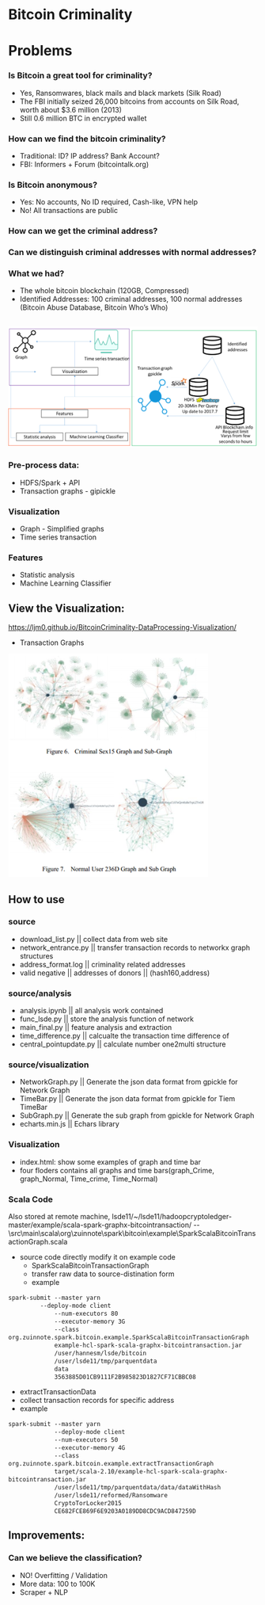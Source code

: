 # Bitcoin Criminality

# Problems
### Is Bitcoin a great tool for criminality?
- Yes, Ransomwares, black mails and black markets (Silk Road)
- The FBI initially seized 26,000 bitcoins from accounts on Silk Road, worth about $3.6 million (2013)
- Still 0.6 million BTC in encrypted wallet
### How can we find the bitcoin criminality?
- Traditional: ID? IP address? Bank Account?
- FBI: Informers + Forum (bitcointalk.org)
### Is Bitcoin anonymous?
- Yes: No accounts, No ID required, Cash-like, VPN help
- No! All transactions are public
### How can we get the criminal address?
### Can we distinguish criminal addresses with normal addresses? 
### What we had?
- The whole bitcoin blockchain (120GB, Compressed)
- Identified Addresses: 100 criminal addresses, 100 normal addresses
(Bitcoin Abuse Database, Bitcoin Who’s Who)

## 
![avatar](Overview.png)
### Pre-process data:
- HDFS/Spark + API
- Transaction graphs - gipickle
### Visualization
- Graph - Simplified graphs
- Time series transaction
### Features
- Statistic analysis
- Machine Learning Classifier

## View the Visualization:
https://ljm0.github.io/BitcoinCriminality-DataProcessing-Visualization/
- Transaction Graphs

![avatar](network.png)
## How to use

### source
- download_list.py || collect data from web site
- network_entrance.py || transfer transaction records to networkx graph structures
- address_format.log || criminality related addresses
- valid negative || addresses of donors || (hash160,address)

### source/analysis
- analysis.ipynb || all analysis work contained
- func_lsde.py || store the analysis function of network
- main_final.py || feature analysis and extraction
- time_difference.py || calcualte the transaction time difference of 
- central_pointupdate.py || calculate number one2multi structure

### source/visualization
- NetworkGraph.py || Generate the json data format from gpickle for Network Graph
- TimeBar.py || Generate the json data format from gpickle for Tiem TimeBar
- SubGraph.py || Generate the sub graph from gpickle for Network Graph
- echarts.min.js || Echars library 

### Visualization
- index.html: show some examples of graph and time bar
- four floders contains all graphs and time bars(graph_Crime, graph_Normal, Time_crime, Time_Normal)

### Scala Code 
Also stored at remote machine, lsde11/~/lsde11/hadoopcryptoledger-master/example/scala-spark-graphx-bitcointransaction/
--\src\main\scala\org\zuinnote\spark\bitcoin\example\SparkScalaBitcoinTransactionGraph.scala 
- source code directly modify it on example code
	- SparkScalaBitcoinTransactionGraph
    - transfer raw data to source-distination form
	- example
```
spark-submit --master yarn
	     --deploy-mode client
             --num-executors 80     
             --executor-memory 3G    
             --class org.zuinnote.spark.bitcoin.example.SparkScalaBitcoinTransactionGraph 
             example-hcl-spark-scala-graphx-bitcointransaction.jar 
             /user/hannesm/lsde/bitcoin 
             /user/lsde11/tmp/parquentdata 
             data 
             3563885D01CB9111F2B985823D1827CF71CBBC08 
```

- extractTransactionData
- collect transaction records for specific address
- example
```
spark-submit --master yarn
             --deploy-mode client
             --num-executors 50 
             --executor-memory 4G
             --class org.zuinnote.spark.bitcoin.example.extractTransactionGraph
             target/scala-2.10/example-hcl-spark-scala-graphx-bitcointransaction.jar
             /user/lsde11/tmp/parquentdata/data/dataWithHash 
             /user/lsde11/reformed/Ransomware 
             CryptoTorLocker2015
             CE682FCE869F6E9203A0189DD8CDC9ACD847259D
```
## Improvements:
### Can we believe the classification? 
- NO! Overfitting / Validation
- More data: 100 to 100K
- Scraper + NLP
